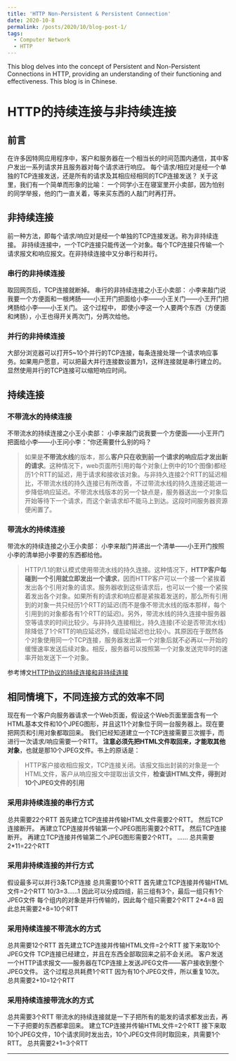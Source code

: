 ```yaml
---
title: 'HTTP Non-Persistent & Persistent Connection'
date: 2020-10-8
permalink: /posts/2020/10/blog-post-1/
tags:
  - Computer Network
  - HTTP
---
```


This blog delves into the concept of Persistent and Non-Persistent Connections in HTTP, providing an understanding of their functioning and effectiveness. This blog is in Chinese.

# HTTP的持续连接与非持续连接

## 前言

在许多因特网应用程序中，客户和服务器在一个相当长的时间范围内通信，其中客户发出一系列请求并且服务器对每个请求进行响应。
每个请求/相应对是经一个单独的TCP连接发送，还是所有的请求及其相应经相同的TCP连接发送？
关于这里，我们有一个简单而形象的比喻：
一个同学小王在寝室里开小卖部，因为怕别的同学举报，他的门一直关着，等来买东西的人敲门时再打开。

## 非持续连接

前一种方法，即每个请求/响应对是经一个单独的TCP连接发送。称为非持续连接。
非持续连接中，一个TCP连接只能传送一个对象。每个TCP连接只传输一个请求报文和响应报文。在非持续连接中又分串行和并行。

### 串行的非持续连接

取回网页后，TCP连接就断掉。
串行的非持续连接之小王小卖部：
小李来敲门说我要一个方便面和一根烤肠——小王开门把面给小李——小王关门——小王开门把烤肠给小李——小王关门。
这个过程中， 即使小李这一个人要两个东西（方便面和烤肠），小王也得开关两次门，分两次给他。

### 并行的非持续连接

大部分浏览器可以打开5~10个并行的TCP连接，每条连接处理一个请求响应事务。如果用户愿意，可以把最大并行连接数设置为1，这样连接就是串行建立的。
显然使用并行的TCP连接可以缩短响应时间。

## 持续连接

### 不带流水的持续连接

不带流水的持续连接之小王小卖部：
小李来敲门说我要一个方便面——小王开门把面给小李——小王问小李：“你还需要什么别的吗？

> 如果是**不带流水线**的版本，那么**客户只在收到前一个请求的响应后才发出新的请求**。这种情况下，web页面所引用的每个对象(上例中的10个图像)都经历1个RTT的延迟，用于请求和接收该对象。与非持久连接2个RTT的延迟相比，不带流水线的持久连接已有所改善，不过带流水线的持久连接还能进一步降低响应延迟。不带流水线版本的另一个缺点是，服务器送出一个对象后开始等待下一个请求，而这个新请求却不能马上到达。这段时间服务器资源便闲置了。

### 带流水的持续连接

带流水的持续连接之小王小卖部：
小李来敲门并递出一个清单——小王开门按照小李的清单把小李要的东西都给他。

> HTTP/1.1的默认模式使用带流水线的持久连接。这种情况下，**HTTP客户每碰到一个引用就立即发出一个请求**，因而HTTP客户可以一个接一个紧挨着发出各个引用对象的请求。服务器收到这些请求后，也可以一个接一个紧挨着发出各个对象。如果所有的请求和响应都是紧挨着发送的，那么所有引用到的对象一共只经历1个RTT的延迟(而不是像不带流水线的版本那样，每个引用到的对象都各有1个RTT的延迟)。另外，带流水线的持久连接中服务器空等请求的时间比较少。与非持久连接相比，持久连接(不论是否带流水线)除降低了1个RTT的响应延迟外，缓启动延迟也比较小。其原因在于既然各个对象使用同一个TCP连接，服务器发出第一个对象后就不必再以一开始的缓慢速率发送后续对象。相反，服务器可以按照第一个对象发送完毕时的速率开始发送下一个对象。

参考博文[HTTP协议的持续连接和非持续连接](https://blog.csdn.net/u011954647/article/details/45285867)

## 相同情境下，不同连接方式的效率不同

现在有一个客户向服务器请求一个Web页面，假设这个Web页面里面含有一个HTML基本文件和10个JPEG图形，并且这11个对象位于同一台服务器上。现在要把网页和引用对象都取回来。
我们已经知道建立一个TCP连接需要三次握手，而进行一次请求/响应需要一个RTT。
**注意必须先把HTML文件取回来，才能取其他对象**，也就是那10个JPEG文件。书上的原话是：

> HTTP客户接收相应报文，TCP连接关闭。该报文指出封装的对象是一个HTML文件，客户从响应报文中提取出该文件，**检查该HTML文件，得到对10个JPEG文件的引用**

### 采用非持续连接的串行方式

总共需要22个RTT
首先建立TCP连接并传输HTML文件需要2个RTT。
然后TCP连接断开。
再建立TCP连接并传输第一个JPEG图形需要2个RTT。
然后TCP连接断开。
再建立TCP连接并传输第二个JPEG图形需要2个RTT。
……
总共需要2*11=22个RTT

### 采用非持续连接的并行方式

假设最多可以并行3条TCP连接
总共需要10个RTT
首先建立TCP连接并传输HTML文件=2个RTT
10/3=3……1
因此可以分成四组，前三组有3个，最后一组只有1个JPEG文件
每个组内的对象是并行传输的，因此每个组只需要2个RTT
2*4=8
因此总共需要2+8=10个RTT

### 采用持续连接不带流水的方式

总共需要12个RTT
首先建立TCP连接并传输HTML文件=2个RTT
接下来取10个JPEG文件
TCP连接已经建立，并且在东西全部取回来之前不会关闭。
客户发送一个HTTP请求报文——服务器在TCP连接上发送JPEG文件——客户接收到整个JPEG文件。
这个过程总共耗费1个RTT
因为有10个JPEG文件，所以重复10次。
总共需要2+10=12个RTT

### 采用持续连接带流水的方式

总共需要3个RTT
带流水的持续连接就是一下子把所有的能发的请求都发出去，再一下子把要的东西都拿回来。
建立TCP连接并传输HTML文件=2个RTT
接下来取10个JPEG文件，10个请求同时发出去，10个JPEG文件同时取回来，共需要1个RTT。
总共需要2+1=3个RTT


------